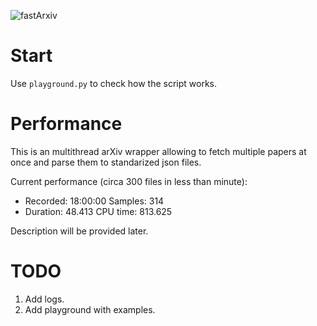 <p align="left"> <img src="https://hits.seeyoufarm.com/api/count/incr/badge.svg?url=https://github.com/pyautoml/fastArxiv&count_bg=%2379C83D&title_bg=%23555555&icon=&icon_color=%23E7E7E7&title=Visitors&edge_flat=false" alt="fastArxiv" /> </p> 

# Start
Use `playground.py` to check how the script works.

# Performance

This is an multithread arXiv wrapper allowing to fetch multiple papers at once and parse them to standarized json files.

Current performance (circa 300 files in less than minute):
- Recorded: 18:00:00  Samples:  314
- Duration: 48.413    CPU time: 813.625

Description will be provided later.

# TODO
1. Add logs.
2. Add playground with examples.
